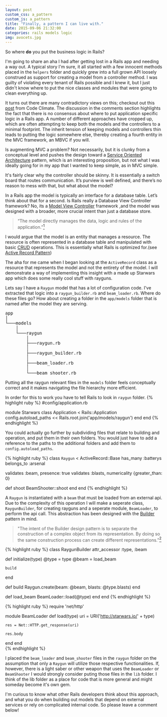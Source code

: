 ```yaml
--- 
layout: post 
custom_css: a_pattern 
custom_js: a_pattern 
title: "Finally, a pattern I can live with." 
date: 2015-09-06 21:32:00 
categories: rails models logic
img: avocets.jpg 
--- 
```

So where **do** you put the business logic in Rails?

I'm going to share an aha I had after getting lost in a Rails app and needing a
way out. A typical story I'm sure, it all started with a few innocent methods
placed in the `helpers` folder and quickly grew into a full grown API loosely
construed as support for creating a model from a controller method. I was guilty
of violating every tenant of Rails possible and I knew it, but I just didn't
know where to put the nice classes and modules that were going to clean
everything up.

It turns out there are many contradictory views on this; checkout out this
[post](http://blog.codeclimate.com/blog/2012/02/07/what-code-goes-in-the-lib-directory/)
from Code Climate.  The discussion in the comments section highlights the fact
that there is no consensus about where to put application specific logic in a
Rails app. A number of different approaches have cropped up, which are often
attempting to keep both the models and the controllers to a minimal footprint.
The inherit tension of keeping models and controllers thin leads to putting the
logic somewhere else, thereby creating a fourth entity in the MVC framework, an
MBVC if you will.

Is augmenting MVC a problem? Not necessarily, but it is clunky from a conceptual
level and pushes the design toward a [Service Oriented
Architecture](https://tech.bellycard.com/blog/migrating-to-a-service-oriented-architecture-soa/)
pattern, which is an interesting proposition, but not what I was ideally going
for in my app that I wanted to keep simple, as in MVC simple. 

It's fairly clear why the controller should be skinny. It is essentially a
switch board that routes communication. It’s purview is well defined, and
there’s no reason to mess with that, but what about the model?

In a Rails app the model is typically an interface for a database table. Let’s
think about that for a second. Is Rails really a Database View Controller
framework?  No, its a [Model View
Controller](https://en.wikipedia.org/wiki/Model–view–controller) framework ,and
the model was designed with a broader, more crucial intent than just a database
store.

> “The model directly manages the data, logic and rules of the
application.”[<sup>1</sup>](https://en.wikipedia.org/wiki/Model–view–controller#Components)

I would argue that the model is an entity that manages a resource. The resource
is often represented in a database table and manipulated with basic
[CRUD](https://en.wikipedia.org/wiki/Create,_read,_update_and_delete) operations.
This is essentially what Rails is optimized for.(see [Active Record
Pattern](https://en.wikipedia.org/wiki/Active_record_pattern)) 

The aha for me came when I began looking at the `ActiveRecord` class as a resource
that represents the model and not the entirety of the model. I will demonstrate
a way of implementing this insight with a made up Starwars app which does some
really cool stuff with rayguns.

Lets say I have a `Raygun` model that has a lot of configuration code. I've
extracted that logic into a `raygun_builder.rb` and `beam_loader.rb`. Where do
these files go? How about creating a folder in the `app/models` folder that is
named after the model they are serving.

<pre>
app
│
└───models
    │
    └───raygun
        │
        ├───raygun.rb
        │
        ├───raygun_builder.rb
        │
        ├───beam_loader.rb
        │
        └───beam_shooter.rb
</pre>

Putting all the raygun relevant files in the `models` folder feels conceptually
correct and it makes navigating the file hierarchy more efficient.

In order for this to work you have to tell Rails to look in `raygun` folder.
{% highlight ruby %} #config/application.rb

module Starwars
  class Application < Rails::Application 
    config.autoload_paths << Rails.root.join('app/models/raygun') 
  end
end
{% endhighlight %}

You could actually go further by subdividing files that relate to building and
operation, and put them in their own folders. You would just have to add a
reference to the paths to the additional folders and add them to
`config.autoload_paths`.

{% highlight ruby %} 
class `Raygun` < ActiveRecord::Base 
  has_many :batterys 
  belongs_to :arsenal

  validates :beam, presence: true 
  validates :blasts, numericality {greater_than: 0}

  def shoot
    BeamShooter::shoot 
  end 
end
{% endhighlight %}

A `Raygun` is instantiated with a `beam` that must be loaded from an external
api. Due to the complexity of this operation I will make a seperate class,
`RaygunBuilder`, for creating rayguns and a seperate module, `BeamLoader`, to
perform the api call. This abstraction has been designed with the
[Builder](https://en.wikipedia.org/wiki/Builder_pattern) pattern in mind.

> "The intent of the Builder design pattern is to separate the construction of a
complex object from its representation. By doing so the same construction
process can create different representations."[<sup>2</sup>](https://en.wikipedia.org/wiki/Builder_pattern)

{% highlight ruby %}
class RaygunBuilder
  attr_accessor :type, :beam

  def initialize(type) @type = type
    @beam = load_beam

    build 
  end

  def build 
    Raygun.create(beam: @beam, blasts: @type.blasts) 
  end

  def load_beam
    BeamLoader::load(@type)
  end
end
{% endhighlight %}

{% highlight ruby %} 
require 'net/http'

module BeamLoader 
  def load(type)
    uri = URI('http://starwars.io/' + type)

    res = Net::HTTP.get_response(uri)

    res.body 
  end 
end  
{% endhighlight %}

I placed the `beam_loader` and `beam_shooter` files in the `raygun` folder on
the assumption that only a `Raygun` will utilize those respective
functionalities. If, however, there is a light saber or other weapon that uses
the `BeamLoader` or `BeamShooter` I would strongly consider puting those files
in the `lib` folder. I think of the lib folder as a place for code that is more
general and might someday become it's own gem.

I'm curious to know what other Rails developers think about this approach, and
what you do when building out models that depend on external services or rely
on complicated internal code. So please leave a comment below!

